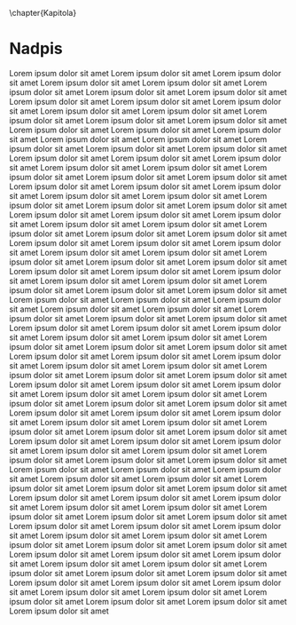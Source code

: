 \chapter{Kapitola}
# Nadpis

Lorem ipsum dolor sit amet
Lorem ipsum dolor sit amet
Lorem ipsum dolor sit amet
Lorem ipsum dolor sit amet
Lorem ipsum dolor sit amet
Lorem ipsum dolor sit amet
Lorem ipsum dolor sit amet
Lorem ipsum dolor sit amet
Lorem ipsum dolor sit amet
Lorem ipsum dolor sit amet
Lorem ipsum dolor sit amet
Lorem ipsum dolor sit amet
Lorem ipsum dolor sit amet
Lorem ipsum dolor sit amet
Lorem ipsum dolor sit amet
Lorem ipsum dolor sit amet
Lorem ipsum dolor sit amet
Lorem ipsum dolor sit amet
Lorem ipsum dolor sit amet
Lorem ipsum dolor sit amet
Lorem ipsum dolor sit amet
Lorem ipsum dolor sit amet
Lorem ipsum dolor sit amet
Lorem ipsum dolor sit amet
Lorem ipsum dolor sit amet
Lorem ipsum dolor sit amet
Lorem ipsum dolor sit amet
Lorem ipsum dolor sit amet
Lorem ipsum dolor sit amet
Lorem ipsum dolor sit amet
Lorem ipsum dolor sit amet
Lorem ipsum dolor sit amet
Lorem ipsum dolor sit amet
Lorem ipsum dolor sit amet
Lorem ipsum dolor sit amet
Lorem ipsum dolor sit amet
Lorem ipsum dolor sit amet
Lorem ipsum dolor sit amet
Lorem ipsum dolor sit amet
Lorem ipsum dolor sit amet
Lorem ipsum dolor sit amet
Lorem ipsum dolor sit amet
Lorem ipsum dolor sit amet
Lorem ipsum dolor sit amet
Lorem ipsum dolor sit amet
Lorem ipsum dolor sit amet
Lorem ipsum dolor sit amet
Lorem ipsum dolor sit amet
Lorem ipsum dolor sit amet
Lorem ipsum dolor sit amet
Lorem ipsum dolor sit amet
Lorem ipsum dolor sit amet
Lorem ipsum dolor sit amet
Lorem ipsum dolor sit amet
Lorem ipsum dolor sit amet
Lorem ipsum dolor sit amet
Lorem ipsum dolor sit amet
Lorem ipsum dolor sit amet
Lorem ipsum dolor sit amet
Lorem ipsum dolor sit amet
Lorem ipsum dolor sit amet
Lorem ipsum dolor sit amet
Lorem ipsum dolor sit amet
Lorem ipsum dolor sit amet
Lorem ipsum dolor sit amet
Lorem ipsum dolor sit amet
Lorem ipsum dolor sit amet
Lorem ipsum dolor sit amet
Lorem ipsum dolor sit amet
Lorem ipsum dolor sit amet
Lorem ipsum dolor sit amet
Lorem ipsum dolor sit amet
Lorem ipsum dolor sit amet
Lorem ipsum dolor sit amet
Lorem ipsum dolor sit amet
Lorem ipsum dolor sit amet
Lorem ipsum dolor sit amet
Lorem ipsum dolor sit amet
Lorem ipsum dolor sit amet
Lorem ipsum dolor sit amet
Lorem ipsum dolor sit amet
Lorem ipsum dolor sit amet
Lorem ipsum dolor sit amet
Lorem ipsum dolor sit amet
Lorem ipsum dolor sit amet
Lorem ipsum dolor sit amet
Lorem ipsum dolor sit amet
Lorem ipsum dolor sit amet
Lorem ipsum dolor sit amet
Lorem ipsum dolor sit amet
Lorem ipsum dolor sit amet
Lorem ipsum dolor sit amet
Lorem ipsum dolor sit amet
Lorem ipsum dolor sit amet
Lorem ipsum dolor sit amet
Lorem ipsum dolor sit amet
Lorem ipsum dolor sit amet
Lorem ipsum dolor sit amet
Lorem ipsum dolor sit amet
Lorem ipsum dolor sit amet
Lorem ipsum dolor sit amet
Lorem ipsum dolor sit amet
Lorem ipsum dolor sit amet
Lorem ipsum dolor sit amet
Lorem ipsum dolor sit amet
Lorem ipsum dolor sit amet
Lorem ipsum dolor sit amet
Lorem ipsum dolor sit amet
Lorem ipsum dolor sit amet
Lorem ipsum dolor sit amet
Lorem ipsum dolor sit amet
Lorem ipsum dolor sit amet
Lorem ipsum dolor sit amet
Lorem ipsum dolor sit amet
Lorem ipsum dolor sit amet
Lorem ipsum dolor sit amet
Lorem ipsum dolor sit amet
Lorem ipsum dolor sit amet
Lorem ipsum dolor sit amet
Lorem ipsum dolor sit amet
Lorem ipsum dolor sit amet
Lorem ipsum dolor sit amet
Lorem ipsum dolor sit amet
Lorem ipsum dolor sit amet
Lorem ipsum dolor sit amet
Lorem ipsum dolor sit amet
Lorem ipsum dolor sit amet
Lorem ipsum dolor sit amet
Lorem ipsum dolor sit amet
Lorem ipsum dolor sit amet
Lorem ipsum dolor sit amet
Lorem ipsum dolor sit amet
Lorem ipsum dolor sit amet
Lorem ipsum dolor sit amet
Lorem ipsum dolor sit amet
Lorem ipsum dolor sit amet
Lorem ipsum dolor sit amet
Lorem ipsum dolor sit amet
Lorem ipsum dolor sit amet
Lorem ipsum dolor sit amet
Lorem ipsum dolor sit amet
Lorem ipsum dolor sit amet
Lorem ipsum dolor sit amet
Lorem ipsum dolor sit amet
Lorem ipsum dolor sit amet
Lorem ipsum dolor sit amet
Lorem ipsum dolor sit amet
Lorem ipsum dolor sit amet
Lorem ipsum dolor sit amet
Lorem ipsum dolor sit amet
Lorem ipsum dolor sit amet
Lorem ipsum dolor sit amet
Lorem ipsum dolor sit amet